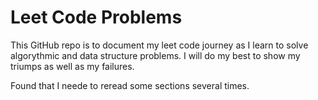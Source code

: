 # Leet Code Problems 

This GitHub repo is to document my leet code journey as I learn to solve algorythmic and data structure problems. I will do my best to show my triumps 
as well as my failures. 

Found that I neede to reread some sections several times.
